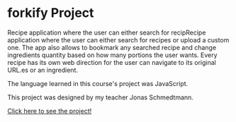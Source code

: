 # forkify Project

Recipe application where the user can either search for recipRecipe application where the user can either search for recipes or upload a custom one. The app also allows to bookmark any searched recipe and change ingredients quantity based on how many portions the user wants. Every recipe has its own web direction for the user can navigate to its original URL.es or an ingredient.

The language learned in this course's project was JavaScript.

This project was designed by my teacher Jonas Schmedtmann.

[Click here to see the project!](https://forkify-course-octi.netlify.app/)

